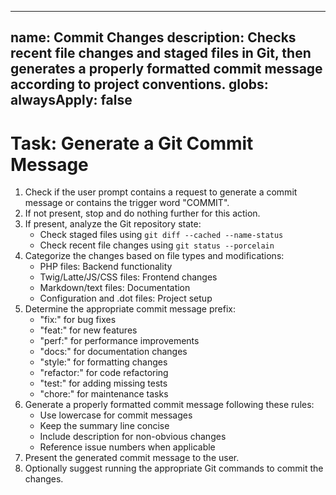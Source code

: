 <!-- Action -->
---
name: Commit Changes
description: Checks recent file changes and staged files in Git, then generates a properly formatted commit message according to project conventions.
globs:
alwaysApply: false
---

# Task: Generate a Git Commit Message

1. Check if the user prompt contains a request to generate a commit message or contains the trigger word "COMMIT".
2. If not present, stop and do nothing further for this action.
3. If present, analyze the Git repository state:
   - Check staged files using `git diff --cached --name-status`
   - Check recent file changes using `git status --porcelain`
4. Categorize the changes based on file types and modifications:
   - PHP files: Backend functionality
   - Twig/Latte/JS/CSS files: Frontend changes
   - Markdown/text files: Documentation
   - Configuration and .dot  files: Project setup
5. Determine the appropriate commit message prefix:
   - "fix:" for bug fixes
   - "feat:" for new features
   - "perf:" for performance improvements
   - "docs:" for documentation changes
   - "style:" for formatting changes
   - "refactor:" for code refactoring
   - "test:" for adding missing tests
   - "chore:" for maintenance tasks
6. Generate a properly formatted commit message following these rules:
   - Use lowercase for commit messages
   - Keep the summary line concise
   - Include description for non-obvious changes
   - Reference issue numbers when applicable
7. Present the generated commit message to the user.
8. Optionally suggest running the appropriate Git commands to commit the changes.
<!-- /Action -->

